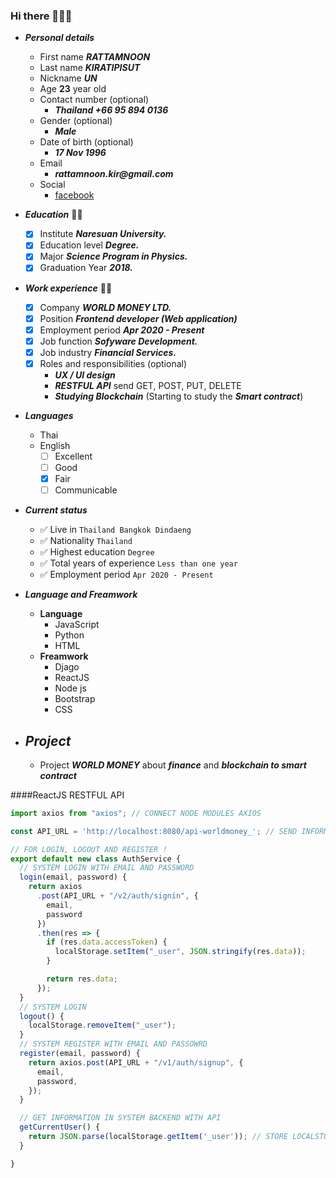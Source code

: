 ### Hi there 👋👋👋

- ***Personal details***
    - First name ___RATTAMNOON___
    - Last name ___KIRATIPISUT___
    - Nickname  ___UN___
    - Age __23__ year old
    - Contact number (optional)
        - ___Thailand +66 95 894 0136___
    - Gender (optional) 
        - ___Male___
    - Date of birth (optional)
        - ___17 Nov 1996___
    - Email 
        - ___rattamnoon.kir@gmail.com___
    - Social
        - [facebook](https://web.facebook.com/RATTAMNOON)

- ***Education*** 👨‍🎓
    - [x] Institute ___Naresuan University.___
    - [x] Education level ___Degree.___
    - [x] Major ___Science Program in Physics.___
    - [x] Graduation Year ___2018.___

- ***Work experience*** 👨‍🏭
    - [x] Company ___WORLD MONEY LTD.___
    - [x] Position ___Frontend developer (Web application)___
    - [x] Employment period ___Apr 2020 - Present___
    - [x] Job function ___Sofyware Development.___
    - [x] Job industry ___Financial Services.___
    - [x] Roles and responsibilities (optional)
        - ***UX / UI design***
        - ***RESTFUL API*** send GET, POST, PUT, DELETE
        - ***Studying Blockchain*** (Starting to study the ***Smart contract***)

- ***Languages***
    - Thai 
    - English 
        - [ ] Excellent   
        - [ ] Good        
        - [x] Fair
        - [ ] Communicable  

- ***Current status*** 
    - :white_check_mark: Live in ```Thailand Bangkok Dindaeng```
    - :white_check_mark: Nationality ```Thailand```
    - :white_check_mark: Highest education ```Degree```
    - :white_check_mark: Total years of experience ```Less than one year```
    - :white_check_mark: Employment period ```Apr 2020 - Present```

- ***Language and Freamwork***
    - **Language**
        - JavaScript
        - Python 
        - HTML
    - **Freamwork**
        - Djago
        - ReactJS
        - Node js
        - Bootstrap  
        - CSS

- ## ***Project***
    - Project ***WORLD MONEY*** about ***finance*** and ***blockchain to smart contract***

####ReactJS RESTFUL API 

```javascript
import axios from "axios"; // CONNECT NODE MODULES AXIOS 

const API_URL = 'http://localhost:8080/api-worldmoney_'; // SEND INFORMATION  OF USER.ID 

// FOR LOGIN, LOGOUT AND REGISTER !
export default new class AuthService {
  // SYSTEM LOGIN WITH EMAIL AND PASSWORD
  login(email, password) {
    return axios
      .post(API_URL + "/v2/auth/signin", {
        email,
        password
      })
      .then(res => {
        if (res.data.accessToken) {
          localStorage.setItem("_user", JSON.stringify(res.data));
        }

        return res.data;
      });
  }
  // SYSTEM LOGIN
  logout() {
    localStorage.removeItem("_user");
  }
  // SYSTEM REGISTER WITH EMAIL AND PASSOWRD
  register(email, password) {
    return axios.post(API_URL + "/v1/auth/signup", {
      email,
      password,
    });
  }

  // GET INFORMATION IN SYSTEM BACKEND WITH API 
  getCurrentUser() {
    return JSON.parse(localStorage.getItem('_user')); // STORE LOCALSTORAGE IN BOWSER
  }

}

```